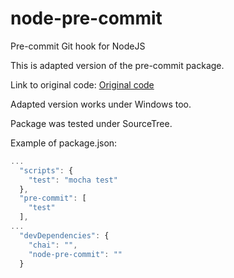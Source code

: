 # node-pre-commit
Pre-commit Git hook for NodeJS

This is adapted version of the pre-commit package.

Link to original code: [Original code](https://github.com/observing/pre-commit)

Adapted version works under Windows too.

Package was tested under SourceTree.

Example of package.json:

``` javascript
...
  "scripts": {
    "test": "mocha test"
  },
  "pre-commit": [
    "test"
  ],
...
  "devDependencies": {
    "chai": "",
    "node-pre-commit": "" 
  }

```